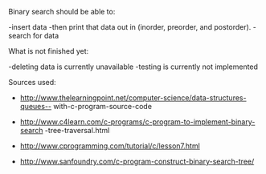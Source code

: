 Binary search should be able to:

-insert data
-then print that data out in (inorder, preorder, and postorder).
-search for data

What is not finished yet:

-deleting data is currently unavailable
-testing is currently not implemented

Sources used:

-	http://www.thelearningpoint.net/computer-science/data-structures-queues--
with-c-program-source-code

-	http://www.c4learn.com/c-programs/c-program-to-implement-binary-search
-tree-traversal.html

- http://www.cprogramming.com/tutorial/c/lesson7.html

- http://www.sanfoundry.com/c-program-construct-binary-search-tree/